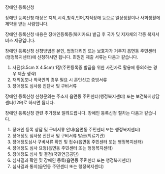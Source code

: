 장애인 등록신청

장애인 등록신청 대상은 지체,시각,청각,언어,지적장애 등으로 일상생활이나 사회생활에 제약을 받는 사람입니다.

장애인 등록신청 내용은 장애인등록증(복지카드) 발급 후 국가 및 지자체의 각종 복지서비스 제공입니다.

장애인 등록신청 신청방법은 본인, 법정대리인 또는 보호자가 거주지 읍면동 주민센터(행정복지센터)에 신청하시면 됩니다.
민원인 제출 서류는 다음과 같습니다.
1. 사진(3.5cm X 4.5cm) 1장(주민등록증 발급을 위한 사진자료 활용에 동의하는 경우 제출 생략)
2. 재외동포나 외국인의 경우 필요 시 혼인신고 증빙서류
3. 장애정도 심사용 진단서 및 구비서류

장애인 등록신청 신청문의는 주소지 읍면동 주민센터(행정복지센터) 또는 보건복지상담센터(129)로 하시면 됩니다.

장애인 등록신청 관련 추가정보 알려드립니다.
장애인 등록신청 절차는 다음과 같습니다.
1. 장애인 등록 상담 및 구비서류 안내(읍면동 주민센터 또는 행정복지센터)
2. 장애정도 심사용 진단서 및 구비서류 발급(의료기관)
3. 장애정도심사 구비서류 확인 및 접수(읍면동 주민센터 또는 행정복지센터)
4. 장애정도 심사 요청(읍면동 주민센터 또는 행정복지센터)
5. 장애정도 심사 및 결정(국민연금공단)
6. 심사결과 확인 및 장애인 등록(읍면동 주민센터 또는 행정복지센터)
7. 심사결과 통지(읍면동 주민센터 또는 행정복지센터)
